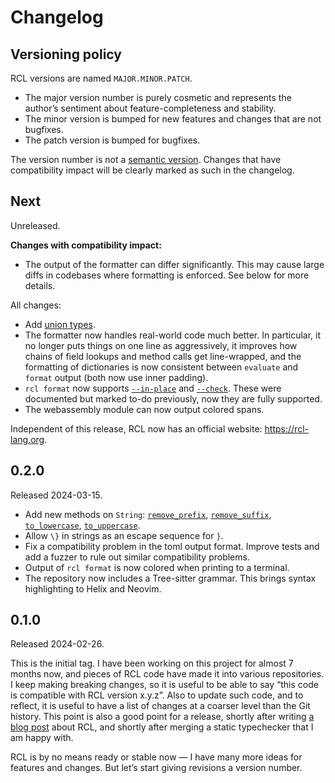 # Changelog

## Versioning policy

RCL versions are named `MAJOR.MINOR.PATCH`.

 * The major version number is purely cosmetic and represents the author’s
   sentiment about feature-completeness and stability.
 * The minor version is bumped for new features and changes that are not bugfixes.
 * The patch version is bumped for bugfixes.

The version number is not a [semantic version][semver]. Changes that have
compatibility impact will be clearly marked as such in the changelog.

[semver]: https://semver.org/

## Next

Unreleased.

**Changes with compatibility impact:**

* The output of the formatter can differ significantly. This may cause large
  diffs in codebases where formatting is enforced. See below for more details.

All changes:

 * Add [union types](types.md#union-types).
 * The formatter now handles real-world code much better. In particular, it no
   longer puts things on one line as aggressively, it improves how chains of
   field lookups and method calls get line-wrapped, and the formatting of
   dictionaries is now consistent between `evaluate` and `format` output (both
   now use inner padding).
 * `rcl format` now supports [`--in-place`](rcl_format.md#-i-in-place) and
   [`--check`](rcl_format.md#-check). These were documented but marked to-do
   previously, now they are fully supported.
 * The webassembly module can now output colored spans.

Independent of this release, <abbr>RCL</abbr> now has an official website:
<https://rcl-lang.org>.

## 0.2.0

Released 2024-03-15.

 * Add new methods on `String`:
   [`remove_prefix`](type_string.md#remove_prefix),
   [`remove_suffix`](type_string.md#remove_suffix),
   [`to_lowercase`](type_string.md#to_lowercase),
   [`to_uppercase`](type_string.md#to_uppercase).
 * Allow `\}` in strings as an escape sequence for `}`.
 * Fix a compatibility problem in the toml output format. Improve tests and add
   a fuzzer to rule out similar compatibility problems.
 * Output of `rcl format` is now colored when printing to a terminal.
 * The repository now includes a Tree-sitter grammar. This brings syntax
   highlighting to Helix and Neovim.

## 0.1.0

Released 2024-02-26.

This is the initial tag. I have been working on this project for almost 7 months
now, and pieces of <abbr>RCL</abbr> code have made it into various repositories.
I keep making breaking changes, so it is useful to be able to say “this code is
compatible with <abbr>RCL</abbr> version x.y.z”. Also to update such code, and
to reflect, it is useful to have a list of changes at a coarser level than the
Git history. This point is also a good point for a release, shortly after
writing [a blog post][blogpost] about <abbr>RCL</abbr>, and shortly after
merging a static typechecker that I am happy with.

RCL is by no means ready or stable now — I have many more ideas for features and
changes. But let’s start giving revisions a version number.

[blogpost]: https://ruudvanasseldonk.com/2024/a-reasonable-configuration-language
